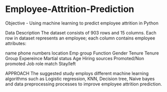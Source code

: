 # Employee-Attrition-Prediction
Objective - Using machine learning to predict employee attrition in Python

Data Description The dataset consists of 903 rows and 15 columns. Each row in dataset represents an employee; each column contains employee attributes:

name
phone numbers
location
Emp group
Function
Gender
Tenure
Tenure Group
Expereince
Martial status
Age
Hiring sources
Promoted/Non promoted
Job role match
Stay/left

APPROACH The suggested study employs different machine learning algorithms such as Logistic regression, KNN, Decision tree, Naive bayes and data preprocessing processes to improve employee attrition prediction.
